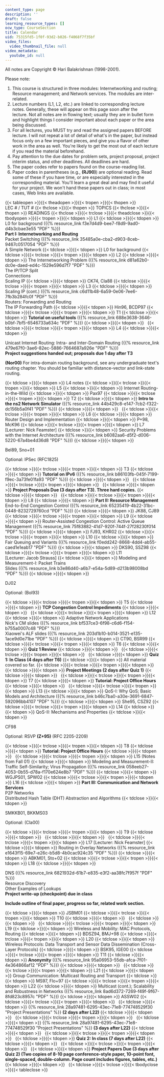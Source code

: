 ```yaml
---
content_type: page
description: ''
draft: false
learning_resource_types: []
ocw_type: CourseSection
title: Calendar
uid: 75315fd5-1f0f-93d2-b026-f4068f7f35bf
video_files:
  video_thumbnail_file: null
video_metadata:
  youtube_id: null
---
```

All notes are Copyright © Hari Balakrishnan (1998-2001).

Please note:

1. This course is structured in three modules: Internetworking and routing; Resource management; and Network services. The modules are inter-related.
2. Lecture numbers (L1, L2, etc.) are linked to corresponding lecture notes. Generally, these will appear on this page soon after the lecture. Not all notes are in flowing text; usually they are in bullet form and highlight things I consider important about each paper or the area being discussed.
3. For all lectures, you MUST try and read the assigned papers BEFORE lecture. I will not repeat a lot of detail of what's in the paper, but instead focus only on a few important pieces, and give you a flavor of other work in the area as well. You're likely to get the most out of each lecture if you read the material beforehand.
4. Pay attention to the due dates for problem sets, project proposal, project interim status, and other deadlines. All deadlines are hard.
5. The paper codes refer to papers found on the course-reading list.
6. Paper codes in parentheses (e.g., **(RJ90)**) are optional reading. Read some of these if you have time, or are especially interested in the corresponding material. You'll learn a great deal and may find it useful for your project. We won't hand these papers out in class; in most cases, Web links are available.

{{< tableopen >}}{{< theadopen >}}{{< tropen >}}{{< thopen >}}
LEC # / TUT #
{{< thclose >}}{{< thopen >}}
TOPICS
{{< thclose >}}{{< thopen >}}
READINGS
{{< thclose >}}{{< trclose >}}{{< theadclose >}}{{< tbodyopen >}}{{< tropen >}}{{< tdopen >}}
L1
{{< tdclose >}}{{< tdopen >}}
L0 for background ({{% resource_link f3e7d4d9-bee7-f8d9-9ad0-d4b3cbae3e55 "PDF" %}})   
**Part I: Internetworking and Routing**   
Packet Switching ({{% resource_link 35485a0e-cba2-d903-8ceb-9467c0517054 "PDF" %}})   
A Simple Network
{{< tdclose >}}{{< tdopen >}}
L0 for background
{{< tdclose >}}{{< trclose >}}{{< tropen >}}{{< tdopen >}}
L2
{{< tdclose >}}{{< tdopen >}}
The Internetworking Problem ({{% resource_link d81a62b0-dc0e-daed-ed4c-1529e596d7f7 "PDF" %}})   
The IP/TCP Split   
Connections   
Scaling IP
{{< tdclose >}}{{< tdopen >}}
CK74, Cla88
{{< tdclose >}}{{< trclose >}}{{< tropen >}}{{< tdopen >}}
L3
{{< tdclose >}}{{< tdopen >}}
Scaling IP (cont.) ({{% resource_link c6d11b48-6a59-0e06-7ee6-7fb3b284fc0f "PDF" %}})   
Routers: Forwarding and Routing   
The IP Forwarding Path
{{< tdclose >}}{{< tdopen >}}
Hin96, BCDP97
{{< tdclose >}}{{< trclose >}}{{< tropen >}}{{< tdopen >}}
T1
{{< tdclose >}}{{< tdopen >}}
**Tutorial on useful tools** ({{% resource_link 688e3638-3646-b0bf-7bf5-6546733a634c "PDF" %}})
{{< tdclose >}}{{< tdopen >}}
 
{{< tdclose >}}{{< trclose >}}{{< tropen >}}{{< tdopen >}}
L4
{{< tdclose >}}{{< tdopen >}}

Unicast Internet Routing: Intra- and Inter-Domain Routing ({{% resource_link 479e67f0-3ae6-82ec-5886-7664687a926e "PDF" %}})   
**Project suggestions handed out; proposals due 1 day after T3**

**(Nor00)** For intra-domain routing background, see any undergraduate text's routing chapter. You should be familiar with distance-vector and link-state routing.

{{< tdclose >}}{{< tdopen >}}
L4 notes
{{< tdclose >}}{{< trclose >}}{{< tropen >}}{{< tdopen >}}
L5
{{< tdclose >}}{{< tdopen >}}
Internet Routing-in-the-Wild
{{< tdclose >}}{{< tdopen >}}
Pax97
{{< tdclose >}}{{< trclose >}}{{< tropen >}}{{< tdopen >}}
T2
{{< tdclose >}}{{< tdopen >}}
**Intro to the ns2 Network Simulator** ({{% resource_link 44b429c8-e147-7cb2-f322-dc156b5a0f41 "PDF" %}})
{{< tdclose >}}{{< tdopen >}}
 
{{< tdclose >}}{{< trclose >}}{{< tropen >}}{{< tdopen >}}
L6
{{< tdclose >}}{{< tdopen >}}
Router Design and Implementation
{{< tdclose >}}{{< tdopen >}}
P+98, McK96
{{< tdclose >}}{{< trclose >}}{{< tropen >}}{{< tdopen >}}
L7   
\[Lecturer: Nick Feamster\]
{{< tdclose >}}{{< tdopen >}}
Security Problems with the Internet Architecture ({{% resource_link b6082aa6-d5f2-d006-5220-67a4be4d36d8 "PDF" %}})
{{< tdclose >}}{{< tdopen >}}

Bel89, Sno+01

Optional: IPSec (RFC1825)

{{< tdclose >}}{{< trclose >}}{{< tropen >}}{{< tdopen >}}
T3
{{< tdclose >}}{{< tdopen >}}
**Tutorial on IPv6** ({{% resource_link b86103fb-045f-7199-f9ec-3a73fe01fa93 "PDF" %}})
{{< tdclose >}}{{< tdopen >}}
 
{{< tdclose >}}{{< trclose >}}{{< tropen >}}{{< tdopen >}}
 
{{< tdclose >}}{{< tdopen >}}
**Project Proposals Due (3 days after T3). Three hard copies.**
{{< tdclose >}}{{< tdopen >}}
 
{{< tdclose >}}{{< trclose >}}{{< tropen >}}{{< tdopen >}}
L8
{{< tdclose >}}{{< tdopen >}}
**Part II: Resource Management**   
End-to-End Congestion Control ({{% resource_link 65235419-4b22-31bc-0448-8232729760cd "PDF" %}})
{{< tdclose >}}{{< tdopen >}}
JK88, CJ89
{{< tdclose >}}{{< trclose >}}{{< tropen >}}{{< tdopen >}}
L9
{{< tdclose >}}{{< tdopen >}}
Router-Assisted Congestion Control: Active Queue Management ({{% resource_link 75f83882-41d7-920f-744f-27f28230f014 "PDF" %}})
{{< tdclose >}}{{< tdopen >}}
FJ93, KHR02
{{< tdclose >}}{{< trclose >}}{{< tropen >}}{{< tdopen >}}
L10
{{< tdclose >}}{{< tdopen >}}
Fair Queuing and Variants ({{% resource_link f0edd242-8668-4dd4-ab55-caed1e1eab17 "PDF" %}})
{{< tdclose >}}{{< tdopen >}}
DKS90, SSZ98
{{< tdclose >}}{{< trclose >}}{{< tropen >}}{{< tdopen >}}
L11   
\[Lecturer: Jacob Strauss\]
{{< tdclose >}}{{< tdopen >}}
Modeling and Measurement-I: Packet Trains   
Slides ({{% resource_link b3e86d40-a6b7-e54a-5d89-d213b98008bd "PDF" %}})
{{< tdclose >}}{{< tdopen >}}

DJ02

Optional: (Bol93)

{{< tdclose >}}{{< trclose >}}{{< tropen >}}{{< tdopen >}}
T5
{{< tdclose >}}{{< tdopen >}}
**TCP Congestion Control Impediments**
{{< tdclose >}}{{< tdopen >}}
 
{{< tdclose >}}{{< trclose >}}{{< tropen >}}{{< tdopen >}}
L12
{{< tdclose >}}{{< tdopen >}}
Adaptive Network Applications   
Nick's CM slides ({{% resource_link bf537ce3-6f98-c6d6-f154-b755a0007c48 "PDF" %}})   
Xiaowei's ALF slides ({{% resource_link 203d1b10-b014-3521-e135-1ace9d0e71be "PDF" %}})
{{< tdclose >}}{{< tdopen >}}
CT90, BSR99
{{< tdclose >}}{{< trclose >}}{{< tropen >}}{{< tdopen >}}
T6
{{< tdclose >}}{{< tdopen >}}
**Quiz 1 Review**
{{< tdclose >}}{{< tdopen >}}
 
{{< tdclose >}}{{< trclose >}}{{< tropen >}}{{< tdopen >}}
 
{{< tdclose >}}{{< tdopen >}}
**Quiz 1: In Class (4 days after T6)**
{{< tdclose >}}{{< tdopen >}}
All material covered so far.
{{< tdclose >}}{{< trclose >}}{{< tropen >}}{{< tdopen >}}
 
{{< tdclose >}}{{< tdopen >}}
**Project Meetings (2 days after Quiz 1)**
{{< tdclose >}}{{< tdopen >}}
 
{{< tdclose >}}{{< trclose >}}{{< tropen >}}{{< tdopen >}}
T7
{{< tdclose >}}{{< tdopen >}}
**Tutorial: Project Office Hours**
{{< tdclose >}}{{< tdopen >}}
 
{{< tdclose >}}{{< trclose >}}{{< tropen >}}{{< tdopen >}}
L13
{{< tdclose >}}{{< tdopen >}}
QoS-I: Why QoS; Basic Models and Architecture ({{% resource_link b46c7ba0-a30e-3691-6847-592096bb4107 "PDF" %}})
{{< tdclose >}}{{< tdopen >}}
She95, CSZ92
{{< tdclose >}}{{< trclose >}}{{< tropen >}}{{< tdopen >}}
L14
{{< tdclose >}}{{< tdopen >}}
QoS-II: Mechanisms and Properties
{{< tdclose >}}{{< tdopen >}}

CF98

Optional: RSVP **(Z+95)** (RFC 2205-2209)

{{< tdclose >}}{{< trclose >}}{{< tropen >}}{{< tdopen >}}
T8
{{< tdclose >}}{{< tdopen >}}
**Tutorial: Project Office Hours**
{{< tdclose >}}{{< tdopen >}}
 
{{< tdclose >}}{{< trclose >}}{{< tropen >}}{{< tdopen >}}
L15 (Notes from Fall 01)
{{< tdclose >}}{{< tdopen >}}
Modeling and Measurement-II: Traffic Self-Similarity; Virus Propagation ({{% resource_link 058eeb27-4053-0b55-d78a-f170e624e8b7 "PDF" %}})
{{< tdclose >}}{{< tdopen >}}
WGJPS01, SPW02
{{< tdclose >}}{{< trclose >}}{{< tropen >}}{{< tdopen >}}
L16
{{< tdclose >}}{{< tdopen >}}
**Part III: Communication and Network Services**   
P2P Networks   
Distributed Hash Table (DHT) Abstraction and Algorithms
{{< tdclose >}}{{< tdopen >}}

SMKKB01, BKKMS03

Optional: (Cla00)

{{< tdclose >}}{{< trclose >}}{{< tropen >}}{{< tdopen >}}
T9
{{< tdclose >}}{{< tdopen >}}
 
{{< tdclose >}}{{< tdopen >}}
 
{{< tdclose >}}{{< trclose >}}{{< tropen >}}{{< tdopen >}}
L17 \[Lecturer: Nick Feamster\]
{{< tdclose >}}{{< tdopen >}}
Routing in Overlay Networks ({{% resource_link e1643f15-69e7-e26c-b5d8-4b0cac924c35 "PDF" %}})
{{< tdclose >}}{{< tdopen >}}
ABKM01, Sto+02
{{< tdclose >}}{{< trclose >}}{{< tropen >}}{{< tdopen >}}
L18
{{< tdclose >}}{{< tdopen >}}

DNS ({{% resource_link 6821932d-61b7-e835-e3f2-aa38fc7f957f "PDF" %}})   
Resource Discovery   
Other Examples of Lookups   
**Project write-up (checkpoint) due in class**

**Include outline of final paper, progress so far, related work section.**

{{< tdclose >}}{{< tdopen >}}
JSBM01
{{< tdclose >}}{{< trclose >}}{{< tropen >}}{{< tdopen >}}
T10
{{< tdclose >}}{{< tdopen >}}
 
{{< tdclose >}}{{< tdopen >}}
 
{{< tdclose >}}{{< trclose >}}{{< tropen >}}{{< tdopen >}}
L19
{{< tdclose >}}{{< tdopen >}}
Wireless and Mobility: MAC Protocols, Routing
{{< tdclose >}}{{< tdopen >}}
BDSZ94, BMJ+98
{{< tdclose >}}{{< trclose >}}{{< tropen >}}{{< tdopen >}}
L20
{{< tdclose >}}{{< tdopen >}}
Wireless Protocols: Data Transport and Sensor Data Dissemination (Cross-Layer Protocols)
{{< tdclose >}}{{< tdopen >}}
BSK95, IGE00
{{< tdclose >}}{{< trclose >}}{{< tropen >}}{{< tdopen >}}
T11
{{< tdclose >}}{{< tdopen >}}
**Anonymity** ({{% resource_link 95a06953-55db-afca-7f01-4e364866af12 "PDF" %}})
{{< tdclose >}}{{< tdopen >}}
 
{{< tdclose >}}{{< trclose >}}{{< tropen >}}{{< tdopen >}}
L21
{{< tdclose >}}{{< tdopen >}}
Group Communication: Multicast Routing and Transport
{{< tdclose >}}{{< tdopen >}}
MS97, Flo+97
{{< tdclose >}}{{< trclose >}}{{< tropen >}}{{< tdopen >}}
L22
{{< tdclose >}}{{< tdopen >}}
Multicast (cont.); Scalability and Robustness in Networks ({{% resource_link 8ad6d372-7269-f49f-9f67-8fd823c8957c "PDF" %}})
{{< tdclose >}}{{< tdopen >}}
ASSW02
{{< tdclose >}}{{< trclose >}}{{< tropen >}}{{< tdopen >}}
 
{{< tdclose >}}{{< tdopen >}}
{{% resource_link 28a97481-6295-43ec-71e8-774748529f30 "Project Presentations" %}} **(2 days after L22)**
{{< tdclose >}}{{< tdopen >}}
 
{{< tdclose >}}{{< trclose >}}{{< tropen >}}{{< tdopen >}}
 
{{< tdclose >}}{{< tdopen >}}
{{% resource_link 28a97481-6295-43ec-71e8-774748529f30 "Project Presentations" %}} **(3 days after L22)**
{{< tdclose >}}{{< tdopen >}}
 
{{< tdclose >}}{{< trclose >}}{{< tropen >}}{{< tdopen >}}
 
{{< tdclose >}}{{< tdopen >}}
**Quiz 2: In class (7 days after L22)**
{{< tdclose >}}{{< tdopen >}}
 
{{< tdclose >}}{{< trclose >}}{{< tropen >}}{{< tdopen >}}
 
{{< tdclose >}}{{< tdopen >}}
**Project Papers Due (3 days after Quiz 2) (Two copies of 8-10 page conference-style paper, 10-point font, single-spaced, double-column. Page count includes figures, tables, etc.)**
{{< tdclose >}}{{< tdopen >}}
 
{{< tdclose >}}{{< trclose >}}{{< tbodyclose >}}{{< tableclose >}}